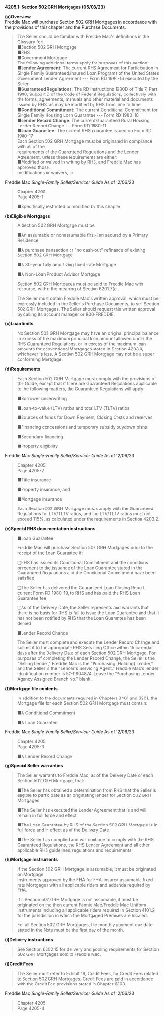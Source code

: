 **4205.1: Section 502 GRH Mortgages (05/03/23)**

**(a)Overview**\
Freddie Mac will purchase Section 502 GRH Mortgages in accordance with
the provisions of this chapter and the Purchase Documents.

> The Seller should be familiar with Freddie Mac's definitions in the
> Glossary for:\
> ■Section 502 GRH Mortgage\
> ■RHS\
> ■Government Mortgage\
> The following additional terms apply for purposes of this section:\
> ■**Lender Agreement:** The current RHS Agreement for Participation in
> Single Family Guaranteed/Insured Loan Programs of the United States
> Government Lender Agreement --- Form RD 1980-16 executed by the
> Seller\
> ■**Guaranteed Regulations:** The RD Instructions 1980D of Title 7,
> Part 1980, Subpart D of the Code of Federal Regulations, collectively
> with the forms, agreements, manuals and other material and documents
> issued by RHS, as may be modified by RHS from time to time\
> ■**Conditional Commitment:** The current Conditional Commitment for
> Single Family Housing Loan Guarantee --- Form RD 1980-18\
> ■**Lender Record Change:** The current Guaranteed Rural Housing Lender
> Record Change --- Form RD 1980-11\
> ■**Loan Guarantee:** The current RHS guarantee issued on Form RD
> 1980-17\
> Each Section 502 GRH Mortgage must be originated in compliance with
> all of the\
> requirements of the Guaranteed Regulations and the Lender Agreement,
> unless these requirements are either:\
> ■Modified or waived in writing by RHS, and Freddie Mac has approved
> those\
> modifications or waivers, or

Freddie Mac *Single-Family Seller/Servicer Guide* As of 12/06/23

> Chapter 4205\
> Page 4205-1
>
> ■Specifically restricted or modified by this chapter

**(b)Eligible Mortgages**

> A Section 502 GRH Mortgage must be:
>
> ■An assumable or nonassumable first-lien secured by a Primary
> Residence
>
> ■A purchase transaction or "no cash-out" refinance of existing Section
> 502 GRH Mortgage
>
> ■A 30-year fully amortizing fixed-rate Mortgage
>
> ■A Non-Loan Product Advisor Mortgage
>
> Section 502 GRH Mortgages must be sold to Freddie Mac with recourse,
> within the meaning of Section 6201.7(a).
>
> The Seller must obtain Freddie Mac's written approval, which must be
> expressly included in the Seller's Purchase Documents, to sell Section
> 502 GRH Mortgages. The Seller should request this written approval by
> calling its account manager or 800-FREDDIE.

**(c)Loan limits**

> No Section 502 GRH Mortgage may have an original principal balance in
> excess of the maximum principal loan amount allowed under the RHS
> Guaranteed Regulations, or in excess of the maximum loan amounts for
> conventional Mortgages stated in Section 4203.3, whichever is less. A
> Section 502 GRH Mortgage may not be a super conforming Mortgage.

**(d)Requirements**

> Each Section 502 GRH Mortgage must comply with the provisions of the
> Guide, except that if there are Guaranteed Regulations applicable to
> the following matters, the Guaranteed Regulations will apply:
>
> ■Borrower underwriting
>
> ■Loan-to-value (LTV) ratios and total LTV (TLTV) ratios
>
> ■Sources of funds for Down Payment, Closing Costs and reserves
>
> ■Financing concessions and temporary subsidy buydown plans
>
> ■Secondary financing
>
> ■Property eligibility

Freddie Mac *Single-Family Seller/Servicer Guide* As of 12/06/23

> Chapter 4205\
> Page 4205-2
>
> ■Title insurance
>
> ■Property insurance, and
>
> ■Mortgage insurance
>
> Each Section 502 GRH Mortgage must comply with the Guaranteed
> Regulations for LTV/TLTV ratios, and the LTV/TLTV ratios must not
> exceed 115%, as calculated under the requirements in Section 4203.2.

**(e)Special RHS documentation instructions**

> ■Loan Guarantee
>
> Freddie Mac will purchase Section 502 GRH Mortgages prior to the
> receipt of the Loan Guarantee if:
>
> ❑RHS has issued its Conditional Commitment and the conditions
> precedent to the issuance of the Loan Guarantee stated in the
> Guaranteed Regulations and the Conditional Commitment have been
> satisfied
>
> ❑The Seller has delivered the Guaranteed Loan Closing Report, current
> Form RD 1980-19, to RHS and has paid the RHS Loan Guarantee fee
>
> ❑As of the Delivery Date, the Seller represents and warrants that
> there is no basis for RHS to fail to issue the Loan Guarantee and that
> it has not been notified by RHS that the Loan Guarantee has been
> denied
>
> ■Lender Record Change
>
> The Seller must complete and execute the Lender Record Change and
> submit it to the appropriate RHS Servicing Office within 15 calendar
> days after the Delivery Date of each Section 502 GRH Mortgage. For
> purposes of completing the Lender Record Change, the Seller is the
> "Selling Lender," Freddie Mac is the "Purchasing (Holding) Lender,"
> and the Seller is the "Lender's Servicing Agent." Freddie Mac's lender
> identification number is 52-0904874. Leave the "Purchasing Lender
> Agency Assigned Branch No." blank.

**(f)Mortgage file contents**

> In addition to the documents required in Chapters 3401 and 3301, the
> Mortgage file for each Section 502 GRH Mortgage must contain:
>
> ■A Conditional Commitment
>
> ■A Loan Guarantee

Freddie Mac *Single-Family Seller/Servicer Guide* As of 12/06/23

> Chapter 4205\
> Page 4205-3
>
> ■A Lender Record Change

**(g)Special Seller warranties**

> The Seller warrants to Freddie Mac, as of the Delivery Date of each
> Section 502 GRH Mortgage, that:
>
> ■The Seller has obtained a determination from RHS that the Seller is
> eligible to participate as an originating lender for Section 502 GRH
> Mortgages
>
> ■The Seller has executed the Lender Agreement that is and will remain
> in full force and effect
>
> ■The Loan Guarantee by RHS of the Section 502 GRH Mortgage is in full
> force and in effect as of the Delivery Date
>
> ■The Seller has complied and will continue to comply with the RHS
> Guaranteed Regulations, the RHS Lender Agreement and all other
> applicable RHS guidelines, regulations and requirements

**(h)Mortgage instruments**

> If the Section 502 GRH Mortgage is assumable, it must be originated on
> Mortgage\
> instruments approved by the FHA for FHA-insured assumable fixed-rate
> Mortgages with all applicable riders and addenda required by FHA.
>
> If a Section 502 GRH Mortgage is not assumable, it must be originated
> on the then current Fannie Mae/Freddie Mac Uniform Instruments
> including all applicable riders required in Section 4101.2 for the
> jurisdiction in which the Mortgaged Premises are located.
>
> For all Section 502 GRH Mortgages, the monthly payment due date stated
> in the Note must be the first day of the month.

**(i)Delivery instructions**

> See Section 6302.15 for delivery and pooling requirements for Section
> 502 GRH Mortgages sold to Freddie Mac.

**(j)Credit Fees**

> The Seller must refer to Exhibit 19, Credit Fees, for Credit Fees
> related to Section 502 GRH Mortgages. Credit Fees are paid in
> accordance with the Credit Fee provisions stated in Chapter 6303.

Freddie Mac *Single-Family Seller/Servicer Guide* As of 12/06/23

> Chapter 4205\
> Page 4205-4